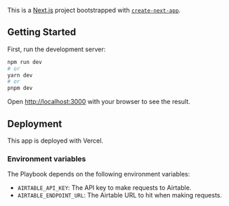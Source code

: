 This is a [Next.js](https://nextjs.org/) project bootstrapped with [`create-next-app`](https://github.com/vercel/next.js/tree/canary/packages/create-next-app).

## Getting Started

First, run the development server:

```bash
npm run dev
# or
yarn dev
# or
pnpm dev
```

Open [http://localhost:3000](http://localhost:3000) with your browser to see the result.

## Deployment

This app is deployed with Vercel.

### Environment variables

The Playbook depends on the following environment variables:
- `AIRTABLE_API_KEY`: The API key to make requests to Airtable.
- `AIRTABLE_ENDPOINT_URL`: The Airtable URL to hit when making requests.

